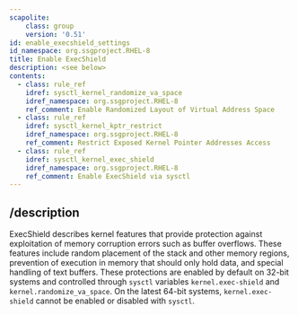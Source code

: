 ```yaml
---
scapolite:
    class: group
    version: '0.51'
id: enable_execshield_settings
id_namespace: org.ssgproject.RHEL-8
title: Enable ExecShield
description: <see below>
contents:
  - class: rule_ref
    idref: sysctl_kernel_randomize_va_space
    idref_namespace: org.ssgproject.RHEL-8
    ref_comment: Enable Randomized Layout of Virtual Address Space
  - class: rule_ref
    idref: sysctl_kernel_kptr_restrict
    idref_namespace: org.ssgproject.RHEL-8
    ref_comment: Restrict Exposed Kernel Pointer Addresses Access
  - class: rule_ref
    idref: sysctl_kernel_exec_shield
    idref_namespace: org.ssgproject.RHEL-8
    ref_comment: Enable ExecShield via sysctl
---
```



## /description

ExecShield
describes kernel features that provide protection against exploitation
of memory corruption errors such as buffer overflows. These features
include random placement of the stack and other memory regions,
prevention of execution in memory that should only hold data, and
special handling of text buffers. These protections are enabled by
default on 32-bit systems and controlled through `sysctl` variables
`kernel.exec-shield` and `kernel.randomize_va_space`. On the latest
64-bit systems, `kernel.exec-shield` cannot be enabled or disabled with
`sysctl`.
